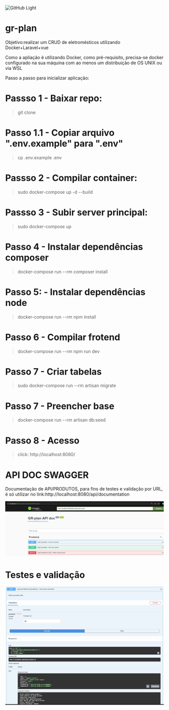 ![GitHub Light](https://github.com/github-light.png#gh-dark-mode-only)
# gr-plan
Objetivo:realizar um CRUD de eletromésticos utilizando Docker+Laravel+vue

Como a apliação é utilizando Docker, como pré-requisito, precisa-se docker configurado na sua máquina com ao menos um distribuição de OS UNIX ou via WSL

Passo a passo para inicializar aplicação:
# Passso 1 - Baixar repo:
> git clone
# Passo 1.1 - Copiar arquivo ".env.example" para ".env"
> cp .env.example .env
# Passso 2 - Compilar container:
> sudo docker-compose up -d --build
# Passso 3 - Subir server principal:
> sudo docker-compose up
# Passo 4 - Instalar dependências composer
> docker-compose run --rm composer install
# Passo 5: - Instalar dependências node
>  docker-compose run --rm npm install
# Passo 6 - Compilar frotend 
>  docker-compose run --rm npm run dev
# Passo 7 - Criar tabelas
> sudo docker-compose run --rm artisan migrate
# Passo 7 - Preencher base
> docker-compose run --rm artisan db:seed
# Passo 8 - Acesso
> click: http://localhost:8080/

# API DOC SWAGGER
Documentação de API/PRODUTOS, para fins de testes e validação por URL, é só utilizar no link:http://localhost:8080/api/documentation 

![api/documentation](https://github.com/rafaelchrist1/gr-plan/blob/main/public/Api_doc.JPG)

# Testes e validação
![Testes](https://github.com/rafaelchrist1/gr-plan/blob/main/public/Api_doc_testes.JPG)
